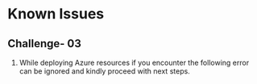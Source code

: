 # Known Issues

## Challenge- 03 

1. While deploying Azure resources if you encounter the following error can be ignored and kindly proceed with next steps.

